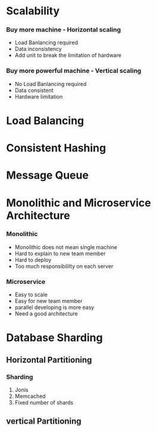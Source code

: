 # Scalability

  ### Buy more machine - Horizontal scaling
  - Load Banlancing required
  - Data inconsistency
  - Add unit to break the limitation of hardware
  
  ###  Buy more powerful machine - Vertical scaling
  - No Load Banlancing required
  - Data consistent
  - Hardware limitation
  
# Load Balancing


# Consistent Hashing


# Message Queue


# Monolithic and Microservice Architecture
  ### Monolithic
  - Monolithic does not mean single machine
  - Hard to explain to new team member
  - Hard to deploy
  - Too much responsibililty on each server
  
  
  ### Microservice
  - Easy to scale
  - Easy for new team member
  - parallel developing is more easy
  - Need a good architecture
  
  
  
 # Database Sharding
 
  ## Horizontal Partitioning 
  ### Sharding
  1. Jonis
  2. Memcached
  3. Fixed number of shards
  
  ## vertical Partitioning 
  
